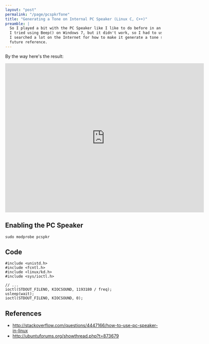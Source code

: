 ```yaml
---
layout: "post"
permalink: "/page/pcspkrTone"
title: "Generating a Tone on Internal PC Speaker (Linux C, C++)"
preamble: |
  So I played a bit with the PC Speaker like I like to do before in an AX-11.
  I tried using Beep() on Windows 7, but it didn't work, so I had to use Linux.
  I searched a lot on the Internet for how to make it generate a tone so I'll post it here for
  future reference.
---
```


By the way here's the result:



<div><p class="youtube"><iframe width="640" height="480" src="http://www.youtube.com/embed/Dfudl0KNM-o" frameborder="0" allowfullscreen></iframe></p>

</div>


Enabling the PC Speaker
-----------------------

    sudo modprobe pcspkr


Code
----

    #include <unistd.h>
    #include <fcntl.h>
    #include <linux/kd.h>
    #include <sys/ioctl.h>

    // ...
    ioctl(STDOUT_FILENO, KIOCSOUND, 1193180 / freq);
    usleep(wait);
    ioctl(STDOUT_FILENO, KIOCSOUND, 0);


References
----------

* <http://stackoverflow.com/questions/4447166/how-to-use-pc-speaker-in-linux>
* <http://ubuntuforums.org/showthread.php?t=873679>


